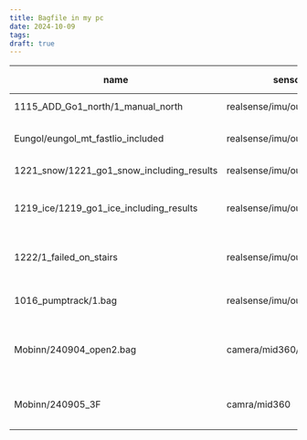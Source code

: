 ```yaml
---
title: Bagfile in my pc
date: 2024-10-09
tags: 
draft: true
---
```

| name                                      | sensors                      | has_GT | Loop | Config                      | Dynamic Objects                                    | Misc                          |
| ----------------------------------------- | ---------------------------- | ------ | ---- | --------------------------- | -------------------------------------------------- | ----------------------------- |
| 1115_ADD_Go1_north/1_manual_north         | realsense/imu/ouster/dvs     | X      | O    | go1 north                   | X                                                  | Long term                     |
| Eungol/eungol_mt_fastlio_included         | realsense/imu/ouster/dvs     | O      | X    | go1 north                   | X                                                  | Very dynamic and wild         |
| 1221_snow/1221_go1_snow_including_results | realsense/imu/ouster/dvs     | X      | O    | go1 north                   | X                                                  | snow, campus                  |
| 1219_ice/1219_go1_ice_including_results   | realsense/imu/ouster/dvs     | O      | 🔺   | go1 north                   | X                                                  | Middle, Super dynamic, campus |
| 1222/1_failed_on_stairs                   | realsense/imu/ouster/dvs     | X      | X    | go1 north                   | X                                                  | Long term dynamic and wild    |
| 1016_pumptrack/1.bag                      | realsense/imu/ouster/dvs/gps | O      | X    | go1 north                   | X                                                  | dynamic, Long term            |
| Mobinn/240904_open2.bag                   | camera/mid360/GPS            | 🔺     | X    | mobinn_cam_color_multi.yaml | rearcam : consistently<br>frontcam : a few, shadow | campus,  Middle               |
| Mobinn/240905_3F                          | camra/mid360                 | X      | O    | mobinn                      | rearcam : consistently <br>frontcam : clear        | Indoor, Middle                |

